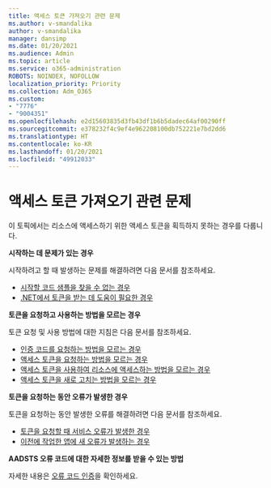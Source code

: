 ```yaml
---
title: 액세스 토큰 가져오기 관련 문제
ms.author: v-smandalika
author: v-smandalika
manager: dansimp
ms.date: 01/20/2021
ms.audience: Admin
ms.topic: article
ms.service: o365-administration
ROBOTS: NOINDEX, NOFOLLOW
localization_priority: Priority
ms.collection: Adm_O365
ms.custom:
- "7776"
- "9004351"
ms.openlocfilehash: e2d15603835d3fb43df1b6b5dadec64af00290ff
ms.sourcegitcommit: e378232f4c9ef4e962208100db752221e7bd2dd6
ms.translationtype: HT
ms.contentlocale: ko-KR
ms.lasthandoff: 01/20/2021
ms.locfileid: "49912033"
---
```

# <a name="issues-with-getting-access-tokens"></a>액세스 토큰 가져오기 관련 문제

이 토픽에서는 리소스에 액세스하기 위한 액세스 토큰을 획득하지 못하는 경우를 다룹니다.

**시작하는 데 문제가 있는 경우**

시작하려고 할 때 발생하는 문제를 해결하려면 다음 문서를 참조하세요.

- [시작할 코드 샘플을 찾을 수 없는 경우](https://docs.microsoft.com/azure/active-directory/develop/sample-v2-code) 
- [.NET에서 토큰을 받는 데 도움이 필요한 경우](https://docs.microsoft.com/azure/active-directory/develop/authentication-flows-app-scenarios)

**토큰을 요청하고 사용하는 방법을 모르는 경우**

토큰 요청 및 사용 방법에 대한 지침은 다음 문서를 참조하세요.

- [인증 코드를 요청하는 방법을 모르는 경우](https://docs.microsoft.com/azure/active-directory/develop/v2-oauth2-auth-code-flow#request-an-authorization-code) 
- [액세스 토큰을 요청하는 방법을 모르는 경우](https://docs.microsoft.com/azure/active-directory/develop/v2-oauth2-auth-code-flow#use-the-authorization-code-to-request-an-access-token) 
- [액세스 토큰을 사용하여 리소스에 액세스하는 방법을 모르는 경우](https://docs.microsoft.com/azure/active-directory/develop/v2-oauth2-auth-code-flow#use-the-access-token-to-access-the-resource) 
- [액세스 토큰을 새로 고치는 방법을 모르는 경우](https://docs.microsoft.com/azure/active-directory/develop/v2-oauth2-auth-code-flow#refreshing-the-access-tokens)

**토큰을 요청하는 동안 오류가 발생한 경우**

토큰을 요청하는 동안 발생한 오류를 해결하려면 다음 문서를 참조하세요.

- [토큰을 요청할 때 서비스 오류가 발생한 경우](https://docs.microsoft.com/azure/active-directory/develop/reference-aadsts-error-codes) 
- [이전에 작업한 앱에 새 오류가 발생하는 경우](https://docs.microsoft.com/azure/active-directory/develop/reference-breaking-changes)

**AADSTS 오류 코드에 대한 자세한 정보를 받을 수 있는 방법**

자세한 내용은 [오류 코드 인증](https://docs.microsoft.com/azure/active-directory/develop/reference-aadsts-error-codes)을 확인하세요.





